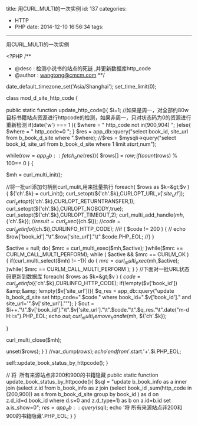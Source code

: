 title: 用CURL_MULTI的一次实例
id: 137
categories:
  - HTTP
  - PHP
date: 2014-12-10 16:56:34
tags:
---

用CURL_MULTI的一次实例

&lt;?PHP
/**
* @desc : 检测小说书的站点的死链 ,并更新数据库http_code
* @author : wangtong@cmcm.com
**/

date_default_timezone_set('Asia/Shanghai');
set_time_limit(0);

class mod_d_site_http_code
{

public static function update_http_code(){
$i=1;
//如果是周一，对全部约80w目标书籍站点资源进行httpcode的检测，如果非周一，只对状态码为0的资源进行重新检测
if(date('w') === 1 ){
$where = " http_code not in(900,904) ";
}else{
$where = " http_code=0 ";
}
$res = app_db::query("select book_id, site_url from b_book_d_site where ".$where);
//$res = $mysqli-&gt;query("select book_id, site_url from b_book_d_site where 1 limit $start,$num");

while($row = app_db::fetch_one($res)){
$rows[] = $row ;
if ( count($rows) % 100== 0 ) {

$mh = curl_multi_init();

//将一批url添加句柄到curl_mulit,用来批量执行
foreach( $rows as $k=&gt;$v ) {
${'ch'.$k} = curl_init();
curl_setopt(${'ch'.$k},CURLOPT_URL,$v['site_url']);
curl_setopt(${'ch'.$k},CURLOPT_RETURNTRANSFER,1);
curl_setopt(${'ch'.$k},CURLOPT_NOBODY,true);
curl_setopt(${'ch'.$k},CURLOPT_TIMEOUT,2);
curl_multi_add_handle($mh,${'ch'.$k});
//$result = curl_exec(${ch.$i});
//$code = curl_getinfo(${ch.$i},CURLINFO_HTTP_CODE);
//if ( $code != 200 ) {
// echo $row['book_id']."\t".$row['site_url']."\t".$code.PHP_EOL;
//}
}

$active = null;
do{
$mrc = curl_multi_exec($mh,$active);
}while($mrc == CURLM_CALL_MULTI_PERFORM);
while ( $active &amp;&amp; $mrc == CURLM_OK ) {
if(curl_multi_select($mh) != -1){
do {
$mrc = curl_multi_exec($mh,$active);
}while( $mrc == CURLM_CALL_MULTI_PERFORM );
}
}
//下面对一批URL状态码更新到数据库
foreach( $rows as $k=&gt;$v ) {
$code = curl_getinfo(${'ch'.$k},CURLINFO_HTTP_CODE);
if(!empty($v['book_id']) &amp;&amp; !empty($v['site_url'])){
$q_res = app_db::query("update b_book_d_site set http_code=".$code." where book_id=".$v['book_id']." and site_url='".$v['site_url']."'");
}
$out = $i++."\t".$v['book_id']."\t".$v['site_url']."\t".$code."\t".$q_res."\t".date("m-d H:i:s").PHP_EOL;
echo $out;
curl_multi_remove_handle($mh, ${'ch'.$k});

}

curl_multi_close($mh);

unset($rows);
}
}
//var_dump($rows);
echo 'end from '.$start.'+'.$i.PHP_EOL;

self::update_book_status_by_httpcode();
}

// 将  所有来源站点非200和900的书籍隐藏
public static function update_book_status_by_httpcode(){
$sql = "update b_book_info as a inner join (select z.id from b_book_info as z join (select book_id ,sum(http_code in (200,900)) as s from b_book_d_site group by book_id ) as d on z.d_id=d.book_id where d.s=0 and z.d_type=1) as b on a.id=b.id set a.is_show=0";
$res = app_db::query($sql);
echo '将 所有来源站点非200和900的书籍隐藏'.PHP_EOL;
}
}